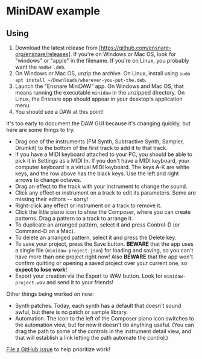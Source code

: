 # MiniDAW example

## Using

1. Download the latest release from
   [https://github.com/ensnare-org/ensnare/releases]. If you're on Windows or
   Mac OS, look for "windows" or "apple" in the filename. If you're on Linux,
   you probably want the `amd64` `.deb`.
2. On Windows or Mac OS, unzip the archive. On Linux, install using
   `sudo apt install ~/Downloads/wherever-you-put-the.deb`.
3. Launch the "Ensnare MiniDAW" app. On Windows and Mac OS, that means running
   the executable `minidaw` in the unzipped directory. On Linux, the Ensnare app
   should appear in your desktop's application menu.
4. You should see a DAW at this point!

It's too early to document the DAW GUI because it's changing quickly, but here
are some things to try.

- Drag one of the instruments (FM Synth, Subtractive Synth, Sampler, Drumkit) to the
  bottom of the first track to add it to that track.
- If you have a MIDI keyboard attached to your PC, you should be able to pick it
  in Settings as a MIDI In. If you don't have a MIDI keyboard, your computer
  keyboard is a virtual MIDI keyboard. The keys A-K are white keys, and the row
  above has the black keys. Use the left and right arrows to change octaves.
- Drag an effect to the track with your instrument to change the sound.
- Click any effect or instrument on a track to edit its parameters. Some are
  missing their editors -- sorry!
- Right-click any effect or instrument on a track to remove it.
- Click the little piano icon to show the Composer, where you can create
  patterns. Drag a pattern to a track to arrange it.
- To duplicate an arranged pattern, select it and press Control-D (or Command-D
  on a Mac).
- To delete an arranged pattern, select it and press the Delete key.
- To save your project, press the Save button. **BEWARE** that the app uses a
  single file (`minidaw-project.json`) for loading and saving, so you can't have
  more than one project right now! Also **BEWARE** that the app won't confirm
  quitting or opening a saved project over your current one, so **expect to lose
  work**!
- Export your creation via the Export to WAV button. Look for
  `minidaw-project.wav` and send it to your friends!

Other things being worked on now:

- Synth patches. Today, each synth has a default that doesn't sound awful, but
  there is no patch or sample library.
- Automation. The icon to the left of the Composer piano icon switches to the
  automation view, but for now it doesn't do anything useful. (You can drag the
  path to some of the controls in the instrument detail view, and that will
  establish a link letting the path automate the control.)

[File a GitHub issue](https://github.com/ensnare-org/ensnare/issues) to help
prioritize work!
